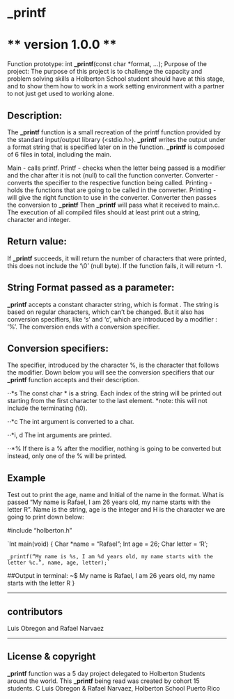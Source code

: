 # **_printf**

# ** version 1.0.0 **
Function prototype: int **_printf**(const char *format, ...);
Purpose of the project: 
The purpose of this project is to challenge the capacity and problem solving skills a Holberton School student should have at this stage, and to show them how to work in a work setting environment with a partner  to not just get used to working alone.

## Description:
The **_printf** function is a small recreation of the printf function provided by the standard input/output library (<stdio.h>). **_printf** writes the output under a format string that is specified later on in the function. **_printf** is composed of 6 files in total, including the main.

Main - calls printf.
Printf - checks when the letter being passed is a modifier and the char after it is   not (null) to call the function converter.
Converter - converts the specifier to the respective function being called.
Printing - holds the functions that are going to be called in the converter.
Printing - will give the right function to use in the converter.
Converter then passes the conversion to **_printf**
Then **_printf** will pass what it received to main.c.
The execution of all compiled files should at least print out a string, character and integer.

## Return value:
If **_printf** succeeds, it will return the number of characters that were printed, this does not include the ‘\0’ (null byte). If the function fails, it will return -1.

## String Format passed as a parameter: 
**_printf** accepts a constant character string, which is format . The string is based on regular characters, which can’t be changed. But it also has conversion specifiers, like ‘s’ and ‘c’, which are introduced by a modifier : ‘%’.  The conversion ends with a conversion specifier.

## Conversion specifiers:
The specifier, introduced by the character %, is the character that follows the modifier. Down below you will see the conversion specifiers that our **_printf** function accepts and their description.

⋅⋅*s
The const char * is a string. Each index of the string will be printed out starting from the first character to the last element. *note: this will not include the terminating (\0).

⋅⋅*c
The int argument is converted to a char.

⋅⋅*i, d
The int arguments are printed.

⋅⋅*%
If there is a % after the modifier, nothing is going to be converted but instead, only one of the % will be printed.

## Example
Test out to print the age, name and Initial of the name in the format. What is passed “My name is Rafael, I am 26 years old, my name starts with the letter R”. Name is the string, age is the integer and H is the character we are going to print down below:

#include “holberton.h”

`Int main(void)
{
	Char *name = “Rafael”;
	Int age = 26;
	Char  letter = ‘R’;
	
	_printf(“My name is %s, I am %d years old, my name starts with the letter %c.”, name, age, letter);`

##Output in terminal:
~$ My name is Rafael, I am 26 years old, my name starts with the letter R
}

---

## contributors

Luis Obregon and Rafael Narvaez

---

## License & copyright
**_printf** function was a 5 day project delegated to Holberton Students around the world. This **_printf** being read was created by cohort 15 students.
C Luis Obregon & Rafael Narvaez, Holberton School Puerto Rico


